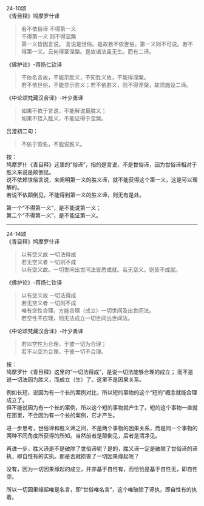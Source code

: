24-10颂  
《青目释》鸠摩罗什译

> 若不依俗谛 不得第一义  
> 不得第一义 则不得涅槃  
> 第一义皆因言说。 言说是世俗。是故若不依世俗。第一义则不可说。若不得第一义。云何得至涅槃。是故诸法虽无生。而有二谛。

《佛护论》-蒋扬仁钦译

> 不依名言故，不能示胜义，不知胜义故，不能得涅槃。  
> 若不依世俗，不能显示胜义；若不依胜义，则不得涅槃，故须施设二谛。

《中论颂梵藏汉合译》-叶少勇译

> 如果不依于言说，不能解说最胜义；  
> 如果不悟入胜义，不能证得于涅槃。

吕澄初二句：

> 不依于假名，不能说胜义。

按：  
鸠摩罗什《青目释》这里的“俗谛”，指的是言说，不是世俗谛，因为世俗谛相对于胜义来说是颠倒见。  
说不依赖世俗言说，来阐明第一义的胜义谛，就不能获得这个第一义，这是可以理解的。  
若说不依颠倒见，不能得到第一义的胜义谛，则无有是处。

第一个“不得第一义”，是不能说第一义；  
第二个“不得第一义”，是不能证第一义。

---

24-14颂  
《青目释》鸠摩罗什译

> 以有空义故 一切法得成  
> 若无空义者 一切则不成  
> 以有空义故。一切世间出世间法皆悉成就。若无空义。则皆不成就。

《佛护论》-蒋扬仁钦译

> 以有空义故 一切法得成  
> 若无空义者 一切则不成  
> 唯有空性合理，方能合理（成立）一切世间及出世间法。  
> 若空性不应理，则无法成立一切世间出世间法。

《中论颂梵藏汉合译》-叶少勇译

> 若以空性为合理，于彼一切为合理；  
> 若不以空为合理，于彼一切不合理。

按：  
鸠摩罗什《青目释》这里的“一切法得成”，是说一切法能够合理的成立； 而不是说一切法因为胜义，而成立（生）了。这里不是因果关系。

例如长短，说因为有一个长的案例对比，所以短的事物的这个“短的”概念就能合理成立了。  
但不能说因为有一个长的案例，所以这个短的事物就产生了。短的这个事物一直就在那里，不会因为有一个长的案例，它才产生。

进一步思考，世俗谛和胜义谛之间，不是两个事物的因果关系，而是同一个事物的两种不同角度所获得的所知。当然前者是颠倒见，后者是清净见。

再进一步，胜义谛是不是破除了世俗谛呢？是的，胜义谛一定是破除了世俗谛的谛执，即自性有的实执。那是否就损害了一切因果缘起呢？

没有，因为一切因果缘起的成立，并非基于自性有，而恰恰是基于自性无，即自性空。

所以一切因果缘起唯是名言，即“世俗唯名言”，这个唯破除了谛执，即自性有的执着。
